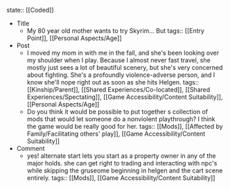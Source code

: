 state:: [[Coded]]

- Title
	- My 80 year old mother wants to try Skyrim... But
	  tags:: [[Entry Point]], [[Personal Aspects/Age]]
- Post
	- I moved my mom in with me in the fall, and she's been looking over my shoulder when I play. Because I almost never fast travel, she mostly just sees a lot of beautiful scenery, but she's very concerned about fighting. She's a profoundly violence-adverse person, and I know she'll nope right out as soon as she hits Helgen.
	  tags:: [[Kinship/Parent]], [[Shared Experiences/Co-located]], [[Shared Experiences/Spectating]], [[Game Accessibility/Content Suitability]], [[Personal Aspects/Age]]
	- Do you think it would be possible to put together s collection of mods that would let someone do a nonviolent playthrough? I think the game would be really good for her.
	  tags:: [[Mods]], [[Affected by Family/Facilitating others' play]], [[Game Accessibility/Content Suitability]]
- Comment
	- yes! alternate start lets you start as a property owner in any of the major holds. she can get right to trading and interacting with npc's while skipping the gruseome beginning in helgen and the cart scene entirely.
	  tags:: [[Mods]], [[Game Accessibility/Content Suitability]]